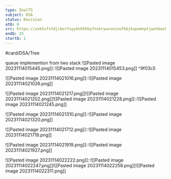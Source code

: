 ```yaml
---
type: ZealTS
subject: DSA
status: Revision
atQ: 0
src: https://uxkhzfstdjcborfuyyknhkhbyfnskrywvveioufkbjkupomnptjwvhbavkysuhi.vercel.app/solution.html?testId=6267cf923af179b2a820022b&test_id=35
endQ: 25
startQ: 1
---
```

#card/DSA/Tree

queue implemention from two stack
![[Pasted image 20231114015445.png]]::![[Pasted image 20231114015453.png]] ^9f03c5

![[Pasted image 20231114021016.png]]::![[Pasted image 20231114021026.png]]

![[Pasted image 20231114021217.png]]![[Pasted image 20231114021202.png]]![[Pasted image 20231114021228.png]]::![[Pasted image 20231114021245.png]]

![[Pasted image 20231114021310.png]]::![[Pasted image 20231114021320.png]] <!--SR:!2023-11-22,2,150-->

![[Pasted image 20231114021712.png]]::![[Pasted image 20231114021719.png]] <!--SR:!2023-11-22,2,150-->

![[Pasted image 20231114021919.png]]::![[Pasted image 20231114021927.png]] <!--SR:!2023-11-22,2,150-->


![[Pasted image 20231114022222.png]]::![[Pasted image 20231114022247.png]]![[Pasted image 20231114022258.png]]![[Pasted image 20231114022311.png]]
